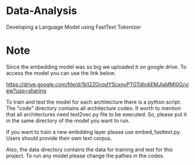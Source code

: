 # Data-Analysis
Developing a Language Model using FastText Tokenizer


# Note
Since the embedding model was so big we uploaded it on google drive. To access the model you can use the link below.


https://drive.google.com/file/d/1b12ZOcpdYScxnvPTGTdlnAEMJlaMMl0G/view?usp=sharing


To train and test the model for each architecture there is a python script. The "code" directory contains all architecture codes. 
It worth to mention that all architectures need text2vec.py file to be executed. So, please put it in the same directory of the model you want to run.

If you want to train a new embdding layer please use embed_fasttext.py. Users should provide their own text corpus.

Also, the data directory contains the data for training and test for this project. 
To run any model please change the pathes in the codes.
